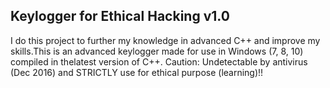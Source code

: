 ## Keylogger for Ethical Hacking v1.0

I do this project to further my knowledge in advanced C++ and improve my skills.This is an advanced keylogger made for use in Windows (7, 8, 10) compiled in thelatest version of C++. Caution: Undetectable by antivirus (Dec 2016) and STRICTLY use for ethical purpose (learning)!!  
